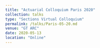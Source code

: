 ```yaml
---
title: "Actuarial Colloquium Paris 2020"
collection: talks
type: "Sections Virtual Colloquium"
permalink: /talks/Paris-05-20.md
venue: "GT ARC"
date: 2020-05-13
location: "Online"
---
```

